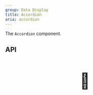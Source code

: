 ```yaml
---
group: Data Display
title: Accordion
aria: accordion
---
```


The `Accordion` component.

## API

<div style="padding: 40px 0;font-size: 48px; text-align: center;">🚧</div>
